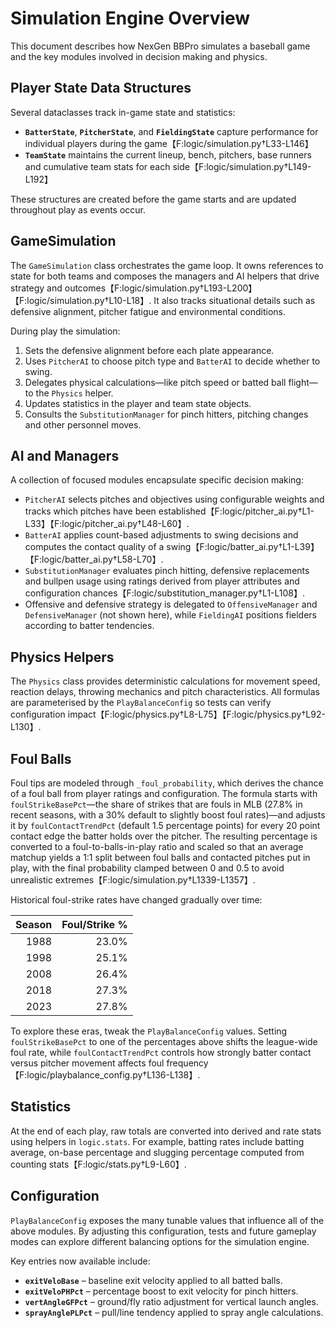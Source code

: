 # Simulation Engine Overview

This document describes how NexGen BBPro simulates a baseball game and the key
modules involved in decision making and physics.

## Player State Data Structures

Several dataclasses track in-game state and statistics:

- **`BatterState`**, **`PitcherState`**, and **`FieldingState`** capture
  performance for individual players during the game【F:logic/simulation.py†L33-L146】
- **`TeamState`** maintains the current lineup, bench, pitchers, base runners and
  cumulative team stats for each side【F:logic/simulation.py†L149-L192】

These structures are created before the game starts and are updated throughout
play as events occur.

## GameSimulation

The `GameSimulation` class orchestrates the game loop.  It owns references to
state for both teams and composes the managers and AI helpers that drive
strategy and outcomes【F:logic/simulation.py†L193-L200】【F:logic/simulation.py†L10-L18】.
It also tracks situational details such as defensive alignment, pitcher fatigue
and environmental conditions.

During play the simulation:

1. Sets the defensive alignment before each plate appearance.
2. Uses `PitcherAI` to choose pitch type and `BatterAI` to decide whether to
   swing.
3. Delegates physical calculations—like pitch speed or batted ball flight—to the
   `Physics` helper.
4. Updates statistics in the player and team state objects.
5. Consults the `SubstitutionManager` for pinch hitters, pitching changes and
   other personnel moves.

## AI and Managers

A collection of focused modules encapsulate specific decision making:

- `PitcherAI` selects pitches and objectives using configurable weights and
  tracks which pitches have been established【F:logic/pitcher_ai.py†L1-L33】【F:logic/pitcher_ai.py†L48-L60】.
- `BatterAI` applies count-based adjustments to swing decisions and computes the
  contact quality of a swing【F:logic/batter_ai.py†L1-L39】【F:logic/batter_ai.py†L58-L70】.
- `SubstitutionManager` evaluates pinch hitting, defensive replacements and
  bullpen usage using ratings derived from player attributes and configuration
  chances【F:logic/substitution_manager.py†L1-L108】.
- Offensive and defensive strategy is delegated to `OffensiveManager` and
  `DefensiveManager` (not shown here), while `FieldingAI` positions fielders
  according to batter tendencies.

## Physics Helpers

The `Physics` class provides deterministic calculations for movement speed,
reaction delays, throwing mechanics and pitch characteristics.  All formulas are
parameterised by the `PlayBalanceConfig` so tests can verify configuration
impact【F:logic/physics.py†L8-L75】【F:logic/physics.py†L92-L130】.

## Foul Balls

Foul tips are modeled through `_foul_probability`, which derives the chance of a
foul ball from player ratings and configuration. The formula starts with
`foulStrikeBasePct`—the share of strikes that are fouls in MLB (27.8% in recent
seasons, with a 30% default to slightly boost foul rates)—and adjusts it by
`foulContactTrendPct` (default 1.5 percentage points) for every 20 point contact
edge the batter holds over the pitcher. The resulting percentage is converted to
a foul-to-balls-in-play ratio and scaled so that an average matchup yields a 1:1
split between foul balls and contacted pitches put in play, with the final
probability clamped between 0 and 0.5 to avoid unrealistic extremes【F:logic/simulation.py†L1339-L1357】.

Historical foul-strike rates have changed gradually over time:

| Season | Foul/Strike % |
|-------:|--------------:|
| 1988   | 23.0% |
| 1998   | 25.1% |
| 2008   | 26.4% |
| 2018   | 27.3% |
| 2023   | 27.8% |

To explore these eras, tweak the `PlayBalanceConfig` values. Setting
`foulStrikeBasePct` to one of the percentages above shifts the league-wide foul
rate, while `foulContactTrendPct` controls how strongly batter contact versus
pitcher movement affects foul frequency【F:logic/playbalance_config.py†L136-L138】.

## Statistics

At the end of each play, raw totals are converted into derived and rate stats
using helpers in `logic.stats`.  For example, batting rates include batting
average, on-base percentage and slugging percentage computed from counting
stats【F:logic/stats.py†L9-L60】.

## Configuration

`PlayBalanceConfig` exposes the many tunable values that influence all of the
above modules.  By adjusting this configuration, tests and future gameplay modes
can explore different balancing options for the simulation engine.

Key entries now available include:

- **`exitVeloBase`** – baseline exit velocity applied to all batted balls.
- **`exitVeloPHPct`** – percentage boost to exit velocity for pinch hitters.
- **`vertAngleGFPct`** – ground/fly ratio adjustment for vertical launch angles.
- **`sprayAnglePLPct`** – pull/line tendency applied to spray angle calculations.

